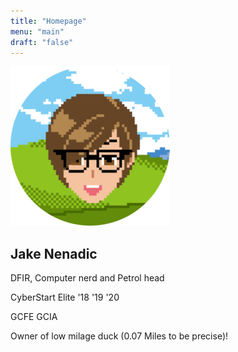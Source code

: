 ```yaml
---
title: "Homepage"
menu: "main"
draft: "false"
---
```

<div class="intro_points">
    <img src="/assets/img/255_8bit.png">
    <h2>Jake Nenadic</h2>
    <p>DFIR, Computer nerd and Petrol head</p>
    <p>CyberStart Elite '18 '19 '20</p>
    <p>GCFE GCIA</p>
    <p>Owner of low milage duck (0.07 Miles to be precise)!</p>
</div>